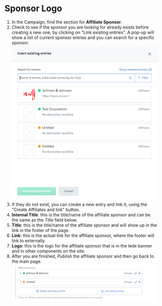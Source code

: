 # Sponsor Logo

1.  In the Campaign, find the section for **Affiliate Sponsor**.
2.  Check to see if the sponsor you are looking for already exists before creating a new one, by clicking on "Link existing entries". A pop-up will show a list of current sponsor entries and you can search for a specific sponsor. ![Sponsor](../../.gitbook/assets/insert-sponsor-popup%20%281%29.png)
3.  If they do not exist, you can create a new entry and link it, using the "Create Affiliates and link" button.
4.  **Internal Title**: this is the title/name of the affiliate sponsor and can be the same as the _Title_ field below.
5.  **Title**: this is the title/name of the affiliate sponsor and will show up in the link in the footer of the page.
6.  **Link**: this is the actual link for the affiliate sponsor, where the footer will link to externally.
7.  **Logo**: this is the logo for the affiliate sponsor that is in the lede banner and in other components on the site.
8.  After you are finished, _Publish_ the affiliate sponsor and then go back to the main page. ![Affiliate sponsor added](../../.gitbook/assets/affiliate-sponsor-added%20%281%29.png)
